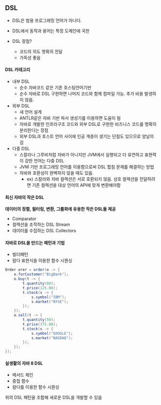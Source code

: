## DSL
* DSL은 범용 프로그래밍 언어가 아니다.
* DSL에서 동작과 용어는 특정 도메인에 국한

* DSL 장점?
    * 코드의 의도 명확히 전달
    * 가독성 좋음

#### DSL 카테고리
* 내부 DSL
    * 순수 자바코드 같은 기존 호스팅언어기반
    * 순수 자바로 DSL 구현하면 나머지 코드와 함께 컴파일 가능. 추가 비용 발생하지 않음.
* 외부 DSL
    * 새 언어 설계
    * ANTLR같은 자바 기반 파서 생성기를 이용하면 도움이 됨
    * 자바로 개발한 인프라구조 코드와 외부 DSL로 구현한 비즈니스 코드를 명확히 분리한다는 장점
    * 외부 DSL과 호스트 언어 사이에 인공 계층이 생기는 단점도 있으므로 양날의 검
* 다중 DSL
    * 스칼라나 그루비처럼 자바가 아니지만 JVM에서 실행되고 더 유연하고 표현력이 강한 언어는 다중 DSL
    * JVM 기반 프로그래밍 언어를 이용함으로써 DSL 합침 문제를 해결하는 방법
    * 자바와 호환성이 완벽하지 않을 때도 있음. 
        * ex) 스칼라와 자바 컬렉션은 서로 호환되지 않음. 상호 컬렉션을 전달하려면 기존 컬렉션을 대상 언어의 API에 맞게 변환해야함 

#### 최신 자바의 작은 DSL
**데이터의 정렬, 필터링, 변환, 그룹화에 유용한 작은 DSL들 제공**
* Comparator
* 컬렉션을 조작하는 DSL Stream
* 데이터를 수집하는 DSL Collectors

#### 자바로 DSL을 만드는 패턴과 기법
* 빌더패턴
* 람다 표현식을 이용한 함수 시퀀싱
~~~java
Order orer = order(o -> {
    o.forCustomer("BigBank");
    o.buy(t -> {
        t.quantity(80);
        t.price(125.00);
        t.stock(s -> {
            s.symbol("IBM");
            s.market("NYSE");
        });
    });
    o.sell(t -> {
        t.quantity(50);
        t.price(375.00);
        t.stock(s -> {
            s.symbol("GOOGLE");
            s.market("NASDAQ");
        });
    });
});
~~~

#### 실생활의 자바 8 DSL
* 메서드 체인
* 중첩 함수
* 람다를 이용한 함수 시퀀싱

위의 DSL 패턴을 조합해 새로운 DSL을 개발할 수 있음

